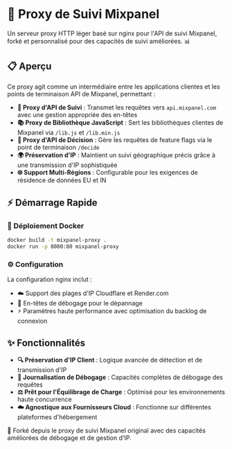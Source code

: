 # 🚀 Proxy de Suivi Mixpanel

Un serveur proxy HTTP léger basé sur nginx pour l'API de suivi Mixpanel, forké et personnalisé pour des capacités de suivi améliorées. 📊

## 📋 Aperçu

Ce proxy agit comme un intermédiaire entre les applications clientes et les points de terminaison API de Mixpanel, permettant :

- **🎯 Proxy d'API de Suivi** : Transmet les requêtes vers `api.mixpanel.com` avec une gestion appropriée des en-têtes
- **📚 Proxy de Bibliothèque JavaScript** : Sert les bibliothèques clientes de Mixpanel via `/lib.js` et `/lib.min.js`
- **🔀 Proxy d'API de Décision** : Gère les requêtes de feature flags via le point de terminaison `/decide`
- **🌍 Préservation d'IP** : Maintient un suivi géographique précis grâce à une transmission d'IP sophistiquée
- **🌐 Support Multi-Régions** : Configurable pour les exigences de résidence de données EU et IN

## ⚡ Démarrage Rapide

### 🐳 Déploiement Docker
```bash
docker build -t mixpanel-proxy .
docker run -p 8080:80 mixpanel-proxy
```

### ⚙️ Configuration
La configuration nginx inclut :
- ☁️ Support des plages d'IP Cloudflare et Render.com
- 🐛 En-têtes de débogage pour le dépannage
- ⚡ Paramètres haute performance avec optimisation du backlog de connexion

## ✨ Fonctionnalités

- **🔍 Préservation d'IP Client** : Logique avancée de détection et de transmission d'IP
- **📝 Journalisation de Débogage** : Capacités complètes de débogage des requêtes
- **⚖️ Prêt pour l'Équilibrage de Charge** : Optimisé pour les environnements haute concurrence
- **☁️ Agnostique aux Fournisseurs Cloud** : Fonctionne sur différentes plateformes d'hébergement

🍴 Forké depuis le proxy de suivi Mixpanel original avec des capacités améliorées de débogage et de gestion d'IP.
